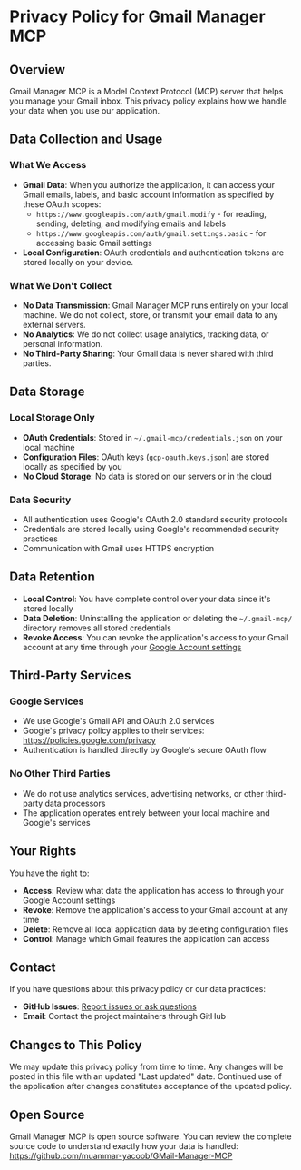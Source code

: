 # Privacy Policy for Gmail Manager MCP

## Overview

Gmail Manager MCP is a Model Context Protocol (MCP) server that helps you manage your Gmail inbox. This privacy policy explains how we handle your data when you use our application.

## Data Collection and Usage

### What We Access
- **Gmail Data**: When you authorize the application, it can access your Gmail emails, labels, and basic account information as specified by these OAuth scopes:
  - `https://www.googleapis.com/auth/gmail.modify` - for reading, sending, deleting, and modifying emails and labels
  - `https://www.googleapis.com/auth/gmail.settings.basic` - for accessing basic Gmail settings
- **Local Configuration**: OAuth credentials and authentication tokens are stored locally on your device.

### What We Don't Collect
- **No Data Transmission**: Gmail Manager MCP runs entirely on your local machine. We do not collect, store, or transmit your email data to any external servers.
- **No Analytics**: We do not collect usage analytics, tracking data, or personal information.
- **No Third-Party Sharing**: Your Gmail data is never shared with third parties.

## Data Storage

### Local Storage Only
- **OAuth Credentials**: Stored in `~/.gmail-mcp/credentials.json` on your local machine
- **Configuration Files**: OAuth keys (`gcp-oauth.keys.json`) are stored locally as specified by you
- **No Cloud Storage**: No data is stored on our servers or in the cloud

### Data Security
- All authentication uses Google's OAuth 2.0 standard security protocols
- Credentials are stored locally using Google's recommended security practices
- Communication with Gmail uses HTTPS encryption

## Data Retention

- **Local Control**: You have complete control over your data since it's stored locally
- **Data Deletion**: Uninstalling the application or deleting the `~/.gmail-mcp/` directory removes all stored credentials
- **Revoke Access**: You can revoke the application's access to your Gmail account at any time through your [Google Account settings](https://myaccount.google.com/permissions)

## Third-Party Services

### Google Services
- We use Google's Gmail API and OAuth 2.0 services
- Google's privacy policy applies to their services: https://policies.google.com/privacy
- Authentication is handled directly by Google's secure OAuth flow

### No Other Third Parties
- We do not use analytics services, advertising networks, or other third-party data processors
- The application operates entirely between your local machine and Google's services

## Your Rights

You have the right to:
- **Access**: Review what data the application has access to through your Google Account settings
- **Revoke**: Remove the application's access to your Gmail account at any time
- **Delete**: Remove all local application data by deleting configuration files
- **Control**: Manage which Gmail features the application can access

## Contact

If you have questions about this privacy policy or our data practices:
- **GitHub Issues**: [Report issues or ask questions](https://github.com/muammar-yacoob/GMail-Manager-MCP/issues)
- **Email**: Contact the project maintainers through GitHub

## Changes to This Policy

We may update this privacy policy from time to time. Any changes will be posted in this file with an updated "Last updated" date. Continued use of the application after changes constitutes acceptance of the updated policy.

## Open Source

Gmail Manager MCP is open source software. You can review the complete source code to understand exactly how your data is handled: https://github.com/muammar-yacoob/GMail-Manager-MCP

